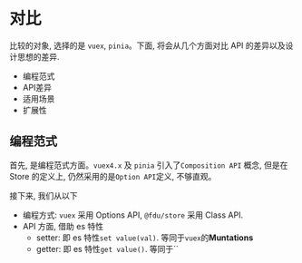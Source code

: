 # 对比

比较的对象, 选择的是 `vuex`, `pinia`。下面, 将会从几个方面对比 API 的差异以及设计思想的差异.

- 编程范式
- API差异
- 适用场景
- 扩展性

## 编程范式


首先, 是编程范式方面。`vuex4.x` 及 `pinia` 引入了`Composition API` 概念, 但是在 Store 的定义上, 仍然采用的是`Option API`定义, 不够直观。

接下来, 我们从以下

-   编程方式: `vuex` 采用 Options API, `@fdu/store` 采用 Class API.
-   API 方面, 借助 es 特性
    -   setter: 即 es 特性`set value(val)`. 等同于`vuex`的**Muntations**
    -   getter: 即 es 特性`get value()`. 等同于``
